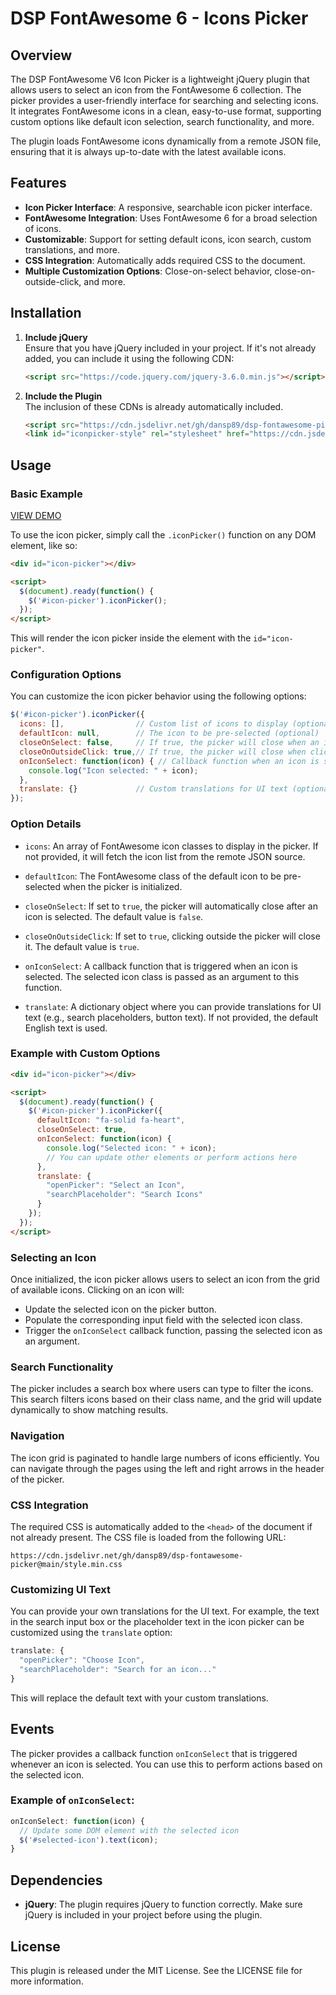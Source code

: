 # DSP FontAwesome 6 - Icons Picker

## Overview

The DSP FontAwesome V6 Icon Picker is a lightweight jQuery plugin that allows users to select an icon from the FontAwesome 6 collection. The picker provides a user-friendly interface for searching and selecting icons. It integrates FontAwesome icons in a clean, easy-to-use format, supporting custom options like default icon selection, search functionality, and more.

The plugin loads FontAwesome icons dynamically from a remote JSON file, ensuring that it is always up-to-date with the latest available icons.

## Features

- **Icon Picker Interface**: A responsive, searchable icon picker interface.
- **FontAwesome Integration**: Uses FontAwesome 6 for a broad selection of icons.
- **Customizable**: Support for setting default icons, icon search, custom translations, and more.
- **CSS Integration**: Automatically adds required CSS to the document.
- **Multiple Customization Options**: Close-on-select behavior, close-on-outside-click, and more.

## Installation

1. **Include jQuery**  
   Ensure that you have jQuery included in your project. If it's not already added, you can include it using the following CDN:

   ```html
   <script src="https://code.jquery.com/jquery-3.6.0.min.js"></script>
   ```

2. **Include the Plugin**  
   The inclusion of these CDNs is already automatically included.

   ```html
   <script src="https://cdn.jsdelivr.net/gh/dansp89/dsp-fontawesome-picker@main/iconsPicker.min.js"></script>
   <link id="iconpicker-style" rel="stylesheet" href="https://cdn.jsdelivr.net/gh/dansp89/dsp-fontawesome-picker@main/style.min.css" />
   ```

## Usage

### Basic Example

[VIEW DEMO](https://dansp89.github.io/dsp-fontawesome-picker/)

To use the icon picker, simply call the `.iconPicker()` function on any DOM element, like so:

```html
<div id="icon-picker"></div>

<script>
  $(document).ready(function() {
    $('#icon-picker').iconPicker();
  });
</script>
```

This will render the icon picker inside the element with the `id="icon-picker"`.

### Configuration Options

You can customize the icon picker behavior using the following options:

```javascript
$('#icon-picker').iconPicker({
  icons: [],                // Custom list of icons to display (optional, default is loaded from external source)
  defaultIcon: null,        // The icon to be pre-selected (optional)
  closeOnSelect: false,     // If true, the picker will close when an icon is selected (default: false)
  closeOnOutsideClick: true,// If true, the picker will close when clicking outside the picker (default: true)
  onIconSelect: function(icon) { // Callback function when an icon is selected
    console.log("Icon selected: " + icon);
  },
  translate: {}             // Custom translations for UI text (optional)
});
```

### Option Details

- `icons`: An array of FontAwesome icon classes to display in the picker. If not provided, it will fetch the icon list from the remote JSON source.
  
- `defaultIcon`: The FontAwesome class of the default icon to be pre-selected when the picker is initialized.

- `closeOnSelect`: If set to `true`, the picker will automatically close after an icon is selected. The default value is `false`.

- `closeOnOutsideClick`: If set to `true`, clicking outside the picker will close it. The default value is `true`.

- `onIconSelect`: A callback function that is triggered when an icon is selected. The selected icon class is passed as an argument to this function.

- `translate`: A dictionary object where you can provide translations for UI text (e.g., search placeholders, button text). If not provided, the default English text is used.

### Example with Custom Options

```html
<div id="icon-picker"></div>

<script>
  $(document).ready(function() {
    $('#icon-picker').iconPicker({
      defaultIcon: "fa-solid fa-heart",
      closeOnSelect: true,
      onIconSelect: function(icon) {
        console.log("Selected icon: " + icon);
        // You can update other elements or perform actions here
      },
      translate: {
        "openPicker": "Select an Icon",
        "searchPlaceholder": "Search Icons"
      }
    });
  });
</script>
```

### Selecting an Icon

Once initialized, the icon picker allows users to select an icon from the grid of available icons. Clicking on an icon will:

- Update the selected icon on the picker button.
- Populate the corresponding input field with the selected icon class.
- Trigger the `onIconSelect` callback function, passing the selected icon as an argument.

### Search Functionality

The picker includes a search box where users can type to filter the icons. This search filters icons based on their class name, and the grid will update dynamically to show matching results.

### Navigation

The icon grid is paginated to handle large numbers of icons efficiently. You can navigate through the pages using the left and right arrows in the header of the picker.

### CSS Integration

The required CSS is automatically added to the `<head>` of the document if not already present. The CSS file is loaded from the following URL:

```
https://cdn.jsdelivr.net/gh/dansp89/dsp-fontawesome-picker@main/style.min.css
```

### Customizing UI Text

You can provide your own translations for the UI text. For example, the text in the search input box or the placeholder text in the icon picker can be customized using the `translate` option:

```javascript
translate: {
  "openPicker": "Choose Icon",
  "searchPlaceholder": "Search for an icon..."
}
```

This will replace the default text with your custom translations.

## Events

The picker provides a callback function `onIconSelect` that is triggered whenever an icon is selected. You can use this to perform actions based on the selected icon.

### Example of `onIconSelect`:

```javascript
onIconSelect: function(icon) {
  // Update some DOM element with the selected icon
  $('#selected-icon').text(icon);
}
```

## Dependencies

- **jQuery**: The plugin requires jQuery to function correctly. Make sure jQuery is included in your project before using the plugin.

## License

This plugin is released under the MIT License. See the LICENSE file for more information.
```
